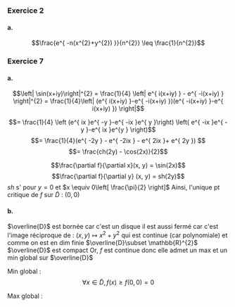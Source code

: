 ### Exercice 2
#### a.
$$\frac{e^{ -n(x^{2}+y^{2}) }}{n^{2}} \leq \frac{1}{n^{2}}$$



### Exercice 7
#### a.
$$\left| \sin(x+iy)\right|^{2}  = \frac{1}{4} \left| e^{ i(x+iy) } - e^{ -i(x+iy) } \right|^{2} = \frac{1}{4}\left| (e^{ i(x+iy) }-e^{ -i(x+iy) })(e^{ -i(x+iy) }-e^{ i(x+iy) }) \right|$$

$$= \frac{1}{4} \left (e^{ ix }e^{ -y }-e^{ -ix }e^{ y }\right) \left( e^{ -ix }e^{ -y }-e^{ ix }e^{y } \right)$$
$$= \frac{1}{4}(e^{ -2y } - e^{ -2ix } - e^{ 2ix }+ e^{ 2y }) $$
$$= \frac{ch(2y) - \cos(2x)}{2}$$

$$\frac{\partial f}{\partial x}(x, y) = \sin(2x)$$
$$\frac{\partial f}{\partial y} (x, y) = sh(2y)$$
$sh$ s' pour $y = 0$ et $x \equiv 0\left[ \frac{\pi}{2} \right]$
Ainsi, l'unique pt critique de $f$ sur $\tilde{D}$ : $(0, 0)$

#### b.
$\overline{D}$ est bornée car c'est un disque
il est aussi fermé car c'est l'image réciproque de : 
$(x, y) \mapsto x^{2}+y^{2}$ qui est continue (car polynomiale) et comme on est en dim finie $\overline{D}\subset \mathbb{R}^{2}$ $\overline{D}$ est compact
Or, $f$ est continue donc elle admet un max et un min global sur $\overline{D}$ 

Min global : 
$$\forall x \in \tilde{D}, f(x) \geq f(0, 0)=0$$

Max global : 


